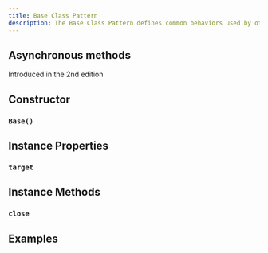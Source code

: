 ```yaml
---
title: Base Class Pattern
description: The Base Class Pattern defines common behaviors used by other class patterns. The Base Class Pattern is purely abstract and cannot be instantiated directly.
---
```


## Asynchronous methods

Introduced in the 2nd edition

## Constructor

### `Base()`

## Instance Properties

### `target`

## Instance Methods

### `close`

## Examples
